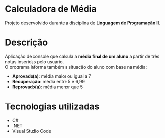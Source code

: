 # Calculadora de Média
Projeto desenvolvido durante a disciplina de **Linguagem de Programação II**.

# Descrição
Aplicação de console que calcula a **média final de um aluno** a partir de três notas inseridas pelo usuário.  
O programa informa também a situação do aluno com base na média:  

- **Aprovado(a)**: média maior ou igual a 7  
- **Recuperação**: média entre 5 e 6,99  
- **Reprovado(a)**: média menor que 5  

# Tecnologias utilizadas
- C#  
- .NET  
- Visual Studio Code  
